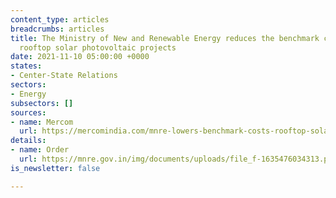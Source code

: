 ```yaml
---
content_type: articles
breadcrumbs: articles
title: The Ministry of New and Renewable Energy reduces the benchmark costs for grid-connected
  rooftop solar photovoltaic projects
date: 2021-11-10 05:00:00 +0000
states:
- Center-State Relations
sectors:
- Energy
subsectors: []
sources:
- name: Mercom
  url: https://mercomindia.com/mnre-lowers-benchmark-costs-rooftop-solar-projects-fy-2022/
details:
- name: Order
  url: https://mnre.gov.in/img/documents/uploads/file_f-1635476034313.pdf
is_newsletter: false

---
```

